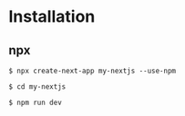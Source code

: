 # Installation

## npx

```
$ npx create-next-app my-nextjs --use-npm

$ cd my-nextjs

$ npm run dev
```
